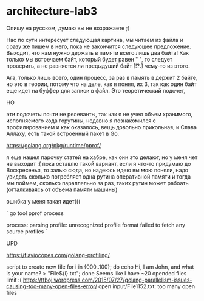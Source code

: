 # architecture-lab3

Опишу на русском, думаю вы не возражаете ;)

Нас по сути интересует следующая картина, мы читаем из файла и сразу же пишем в него, 
пока не закончится следующее предложение.
Выходит, что нам нужно держать в памяти всего лишь два байта!
Как только мы встречаем байт, который будет равен " ", то следует проверить, 
а не равняется ли предыдущий байт [!?.] чему-то из этого.

Ага, только лишь всего, один процесс, за раз в память в держит 2 байте, 
но это в теории, потому что на деле, как я понял, их 3, так как один байт еще идет
на буффер для записи в файл. Это теоретический подсчет,

НО

эти подсчеты почти не релеванты,
так как я не учел объем хранимого, исполняемого кода горутины, недавно я познакомился с профилированием
и как оказалось, вещь довольно прикольная, и Слава Аллаху, есть такой встроенный пакет в Go.

https://golang.org/pkg/runtime/pprof/

я еще нашел парочку статей на хабре, как они это делают, но у меня чет не выходит :(
пока оставлю такой вариант, если я что-то придумаю до Воскресенья, то залью сюда,
но надеюсь идею вы мою поняли, надо увидеть сколько потребляет одна рутина оперативной памяти и тогда мы поймем, сколько параллельно за раз, таких рутин может рабоать (отталкиваясь от объема памяти машины)

ошибка у меня такая идет(((

`
go tool pprof process

process: parsing profile: unrecognized profile format
failed to fetch any source profiles
`

UPD

https://flaviocopes.com/golang-profiling/

script to create new file
for i in {000..100}; do     echo Hi, I am John, and what is your name? > "File${i}.txt"; done
Seems like I have ~20 opended files limit :(
https://ttboj.wordpress.com/2015/07/27/golang-parallelism-issues-causing-too-many-open-files-error/
open input/File1152.txt: too many open files

